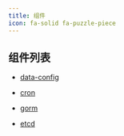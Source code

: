```yaml
---
title: 组件
icon: fa-solid fa-puzzle-piece
---
```


## 组件列表

- [data-config](data-config)

- [cron](cron)

- [gorm](gorm)

- [etcd](etcd)
